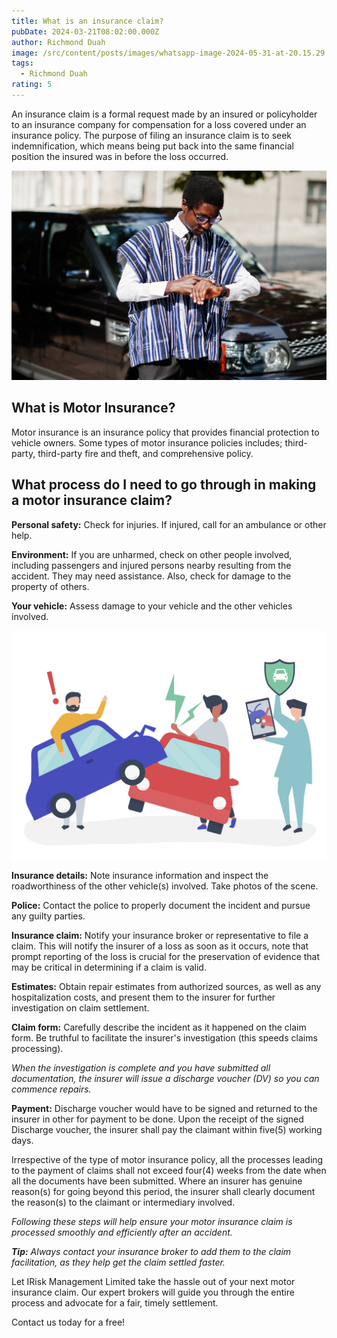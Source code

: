 ```yaml
---
title: What is an insurance claim?
pubDate: 2024-03-21T08:02:00.000Z
author: Richmond Duah
image: /src/content/posts/images/whatsapp-image-2024-05-31-at-20.15.29.jpeg
tags:
  - Richmond Duah
rating: 5
---
```

An insurance claim is a formal request made by an insured or policyholder to an insurance company for compensation for a loss covered under an insurance policy. The purpose of filing an insurance claim is to seek indemnification, which means being put back into the same financial position the insured was in before the loss occurred.

![](/src/content/posts/images/claim.jpg "insurance claims")

## **What is Motor Insurance?**

Motor insurance is an insurance policy that provides financial protection to vehicle owners. Some types of motor insurance policies includes; third-party, third-party fire and theft, and comprehensive policy.

## **What process do I need to go through in making a motor insurance claim?**

**Personal safety:** Check for injuries. If injured, call for an ambulance or other help.

**Environment:** If you are unharmed, check on other people involved, including passengers and injured persons nearby resulting from the accident. They may need assistance. Also, check for damage to the property of others.

**Your vehicle:** Assess damage to your vehicle and the other vehicles involved.

![](/src/content/posts/images/im.jpg "Claims ")



**Insurance details:** Note insurance information and inspect the roadworthiness of the other vehicle(s) involved. Take photos of the scene.

**Police:** Contact the police to properly document the incident and pursue any guilty parties.

**Insurance claim:** Notify your insurance broker or representative to file a claim. This will notify the insurer of a loss as soon as it occurs, note that prompt reporting of the loss is crucial for the preservation of evidence that may be critical in determining if a claim is valid.

**Estimates:** Obtain repair estimates from authorized sources, as well as any hospitalization costs, and present them to the insurer for further investigation on claim settlement.

**Claim form:** Carefully describe the incident as it happened on the claim form. Be truthful to facilitate the insurer's investigation (this speeds claims processing).

*When the investigation is complete and you have submitted all documentation, the insurer will issue a discharge voucher (DV) so you can commence repairs.*

**Payment:** Discharge voucher would have to be signed and returned to the insurer in other for payment to be done. Upon the receipt of the signed Discharge voucher, the insurer shall pay the claimant within five(5) working days.

Irrespective of the type of motor insurance policy, all the processes leading to the payment of claims shall not exceed four(4) weeks from the date when all the documents have been submitted. Where an insurer has genuine reason(s) for going beyond this period, the insurer shall clearly document the reason(s) to the claimant or intermediary involved.

*Following these steps will help ensure your motor insurance claim is processed smoothly and efficiently after an accident.*

***Tip:** Always contact your insurance broker to add them to the claim facilitation, as they help get the claim settled faster.*

Let IRisk Management Limited take the hassle out of your next motor insurance claim. Our expert brokers will guide you through the entire process and advocate for a fair, timely settlement. 

Contact us today for a free!
